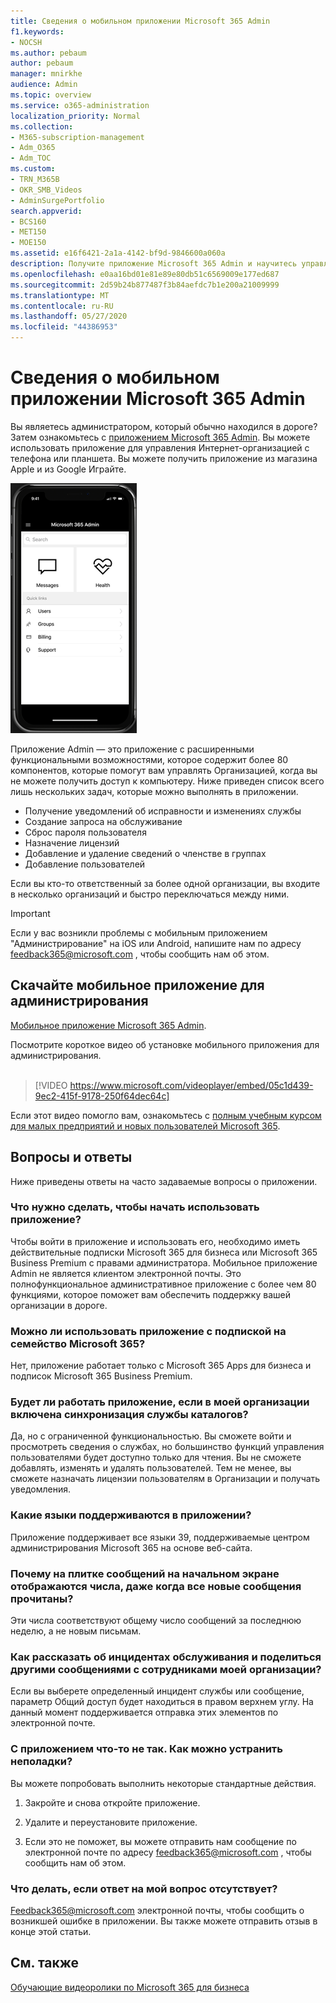 ```yaml
---
title: Сведения о мобильном приложении Microsoft 365 Admin
f1.keywords:
- NOCSH
ms.author: pebaum
author: pebaum
manager: mnirkhe
audience: Admin
ms.topic: overview
ms.service: o365-administration
localization_priority: Normal
ms.collection:
- M365-subscription-management
- Adm_O365
- Adm_TOC
ms.custom:
- TRN_M365B
- OKR_SMB_Videos
- AdminSurgePortfolio
search.appverid:
- BCS160
- MET150
- MOE150
ms.assetid: e16f6421-2a1a-4142-bf9d-9846600a060a
description: Получите приложение Microsoft 365 Admin и научитесь управлять своей организацией с телефона или планшета.
ms.openlocfilehash: e0aa16bd01e81e89e80db51c6569009e177ed687
ms.sourcegitcommit: 2d59b24b877487f3b84aefdc7b1e200a21009999
ms.translationtype: MT
ms.contentlocale: ru-RU
ms.lasthandoff: 05/27/2020
ms.locfileid: "44386953"
---
```

# <a name="about-the-microsoft-365-admin-mobile-app"></a>Сведения о мобильном приложении Microsoft 365 Admin

Вы являетесь администратором, который обычно находился в дороге? Затем ознакомьтесь с [приложением Microsoft 365 Admin](https://go.microsoft.com/fwlink/?LinkID=627216). Вы можете использовать приложение для управления Интернет-организацией с телефона или планшета. Вы можете получить приложение из магазина Apple и из Google Играйте. <br> 

![Снимок экрана домашней страницы мобильного приложения для администрирования с отображением поиска, сообщений, работоспособности и быстрых ссылок.](../../media/admin-mobile-app-darkbg.png)

Приложение Admin — это приложение с расширенными функциональными возможностями, которое содержит более 80 компонентов, которые помогут вам управлять Организацией, когда вы не можете получить доступ к компьютеру. Ниже приведен список всего лишь нескольких задач, которые можно выполнять в приложении.

- Получение уведомлений об исправности и изменениях службы
- Создание запроса на обслуживание
- Сброс пароля пользователя
- Назначение лицензий
- Добавление и удаление сведений о членстве в группах
- Добавление пользователей 

Если вы кто-то ответственный за более одной организации, вы входите в несколько организаций и быстро переключаться между ними. 
  
> [!IMPORTANT]
> Если у вас возникли проблемы с мобильным приложением "Администрирование" на iOS или Android, напишите нам по адресу [feedback365@microsoft.com](mailto:feedback365@microsoft.com) , чтобы сообщить нам об этом. 
  
## <a name="download-the-admin-mobile-app"></a>Скачайте мобильное приложение для администрирования

[Мобильное приложение Microsoft 365 Admin](https://go.microsoft.com/fwlink/?LinkID=627216).
  
Посмотрите короткое видео об установке мобильного приложения для администрирования.<br><br>

> [!VIDEO https://www.microsoft.com/videoplayer/embed/05c1d439-9ec2-415f-9178-250f64dec64c] 

Если этот видео помогло вам, ознакомьтесь с [полным учебным курсом для малых предприятий и новых пользователей Microsoft 365](https://support.office.com/article/6ab4bbcd-79cf-4000-a0bd-d42ce4d12816).

 
## <a name="frequently-asked-questions"></a>Вопросы и ответы

Ниже приведены ответы на часто задаваемые вопросы о приложении.
  
### <a name="what-do-i-need-to-do-to-be-able-to-use-the-app"></a>Что нужно сделать, чтобы начать использовать приложение?

Чтобы войти в приложение и использовать его, необходимо иметь действительные подписки Microsoft 365 для бизнеса или Microsoft 365 Business Premium с правами администратора. Мобильное приложение Admin не является клиентом электронной почты. Это полнофункциональное административное приложение с более чем 80 функциями, которое поможет вам обеспечить поддержку вашей организации в дороге.
  
### <a name="can-i-use-the-app-with-my-microsoft-365-family-subscription"></a>Можно ли использовать приложение с подпиской на семейство Microsoft 365?

Нет, приложение работает только с Microsoft 365 Apps для бизнеса и подписок Microsoft 365 Business Premium. 
  
### <a name="will-the-app-work-if-my-organization-has-directory-synchronization-enabled"></a>Будет ли работать приложение, если в моей организации включена синхронизация службы каталогов?

Да, но с ограниченной функциональностью. Вы сможете войти и просмотреть сведения о службах, но большинство функций управления пользователями будет доступно только для чтения. Вы не сможете добавлять, изменять и удалять пользователей. Тем не менее, вы сможете назначать лицензии пользователям в Организации и получать уведомления.
  
### <a name="what-languages-are-supported-by-the-app"></a>Какие языки поддерживаются в приложении?

Приложение поддерживает все языки 39, поддерживаемые центром администрирования Microsoft 365 на основе веб-сайта. 
  
### <a name="why-does-the-messages-tile-on-the-home-screen-show-numbers-even-after-ive-read-the-new-messages"></a>Почему на плитке сообщений на начальном экране отображаются числа, даже когда все новые сообщения прочитаны?

Эти числа соответствуют общему число сообщений за последнюю неделю, а не новым письмам.
  
### <a name="how-can-i-share-the-service-incidents-and-messages-with-the-rest-of-my-organization"></a>Как рассказать об инцидентах обслуживания и поделиться другими сообщениями с сотрудниками моей организации?

Если вы выберете определенный инцидент службы или сообщение, параметр Общий доступ будет находиться в правом верхнем углу. На данный момент поддерживается отправка этих элементов по электронной почте.
  
### <a name="my-app-is-acting-funny-what-can-i-do-to-troubleshoot-weird-app-behavior"></a>С приложением что-то не так. Как можно устранить неполадки?

Вы можете попробовать выполнить некоторые стандартные действия.
  
1. Закройте и снова откройте приложение.
    
2. Удалите и переустановите приложение.

3. Если это не поможет, вы можете отправить нам сообщение по электронной почте по адресу [feedback365@microsoft.com](mailto:feedback365@microsoft.com) , чтобы сообщить нам об этом.
    
### <a name="what-do-i-do-if-my-question-isnt-answered"></a>Что делать, если ответ на мой вопрос отсутствует?

[Feedback365@microsoft.com](mailto:feedback365@microsoft.com) электронной почты, чтобы сообщить о возникшей ошибке в приложении. Вы также можете отправить отзыв в конце этой статьи. 
  
## <a name="see-also"></a>См. также

[Обучающие видеоролики по Microsoft 365 для бизнеса](https://support.office.com/article/6ab4bbcd-79cf-4000-a0bd-d42ce4d12816)
